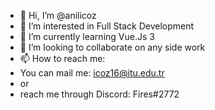 - 👋 Hi, I’m @anilicoz
- 👀 I’m interested in Full Stack Development
- 🌱 I’m currently learning Vue.Js 3
- 💞️ I’m looking to collaborate on any side work
- 📫 How to reach me:
-   You can mail me: icoz16@itu.edu.tr
-    or 
-   reach me through Discord: Fires#2772 

<!---
anilicoz/anilicoz is a ✨ special ✨ repository because its `README.md` (this file) appears on your GitHub profile.
You can click the Preview link to take a look at your changes.
--->
